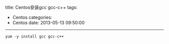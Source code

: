 title: Centos安装gcc gcc-c++
tags:
  - Centos
categories:
  - Centos
date: 2013-05-13 09:50:00
---
```shell
yum -y install gcc gcc-c++
```
